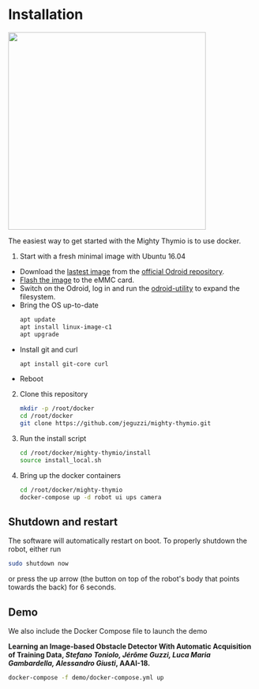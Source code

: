 # Installation

<img src="https://raw.githubusercontent.com/jeguzzi/mighty-thymio/master/images/mighty_thymio_2.JPG" width="400"/>


The easiest way to get started with the Mighty Thymio is to use docker.

1. Start with a fresh minimal image with Ubuntu 16.04
  - Download the [lastest image](https://dn.odroid.com/S805/Ubuntu/ubuntu-16.04.3-minimal-odroid-c1-20170914.img.xz) from the [official Odroid repository](http://odroid.com/dokuwiki/doku.php?id=en:c1_release_linux_ubuntu).
  - [Flash the image](http://odroid.com/dokuwiki/doku.php?id=en:odroid_flashing_tools) to the eMMC card.
  - Switch on the Odroid, log in and run the [odroid-utility](https://github.com/mdrjr/odroid-utility) to expand the filesystem.
  - Bring the OS up-to-date
      ```bash
      apt update
      apt install linux-image-c1
      apt upgrade
      ```
  - Install git and curl
      ```bash
      apt install git-core curl
      ```
  - Reboot

2. Clone this repository
    ```bash
    mkdir -p /root/docker
    cd /root/docker
    git clone https://github.com/jeguzzi/mighty-thymio.git
    ```

3. Run the install script
    ```bash
    cd /root/docker/mighty-thymio/install
    source install_local.sh
    ```

4. Bring up the docker containers
    ```bash
    cd /root/docker/mighty-thymio
    docker-compose up -d robot ui ups camera
    ```

## Shutdown and restart

The software will automatically restart on boot. To properly shutdown the robot, either run
```bash
sudo shutdown now
```
or press the up arrow (the button on top of the robot's body that points towards the back) for 6 seconds.

## Demo

We also include the Docker Compose file to launch the demo

<b>
Learning an Image-based Obstacle Detector With Automatic Acquisition of Training Data, <i>Stefano Toniolo, Jérôme Guzzi, Luca Maria Gambardella, Alessandro Giusti</i>, AAAI-18.
</b>

```bash
docker-compose -f demo/docker-compose.yml up
```
